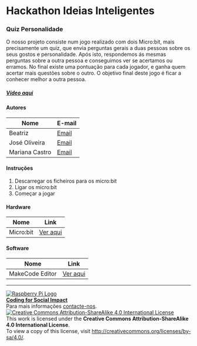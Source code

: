 # Hackathon Ideias Inteligentes
### Quiz Personalidade

   O nosso projeto consiste num jogo realizado com dois Micro:bit, mais precisamente um quiz, que envia perguntas gerais a duas pessoas sobre os seus gostos e personalidade. Após isto, respondemos ás mesmas perguntas sobre a outra pessoa e conseguimos ver se acertamos ou erramos. No final existe uma pontuação para cada jogador, e ganha quem acertar mais questões sobre o outro. O objetivo final deste jogo é ficar a conhecer melhor a outra pessoa. 
  
##### [Vídeo aqui](Demo/video.mp4?raw=true)  
  
#### Autores  
|Nome  |E-mail  |  
|---|---|    
|Beatriz  |[Email](mailto:biacarneiro2003@hotmail.com)  |  
|José Oliveira  |[Email](mailto:email2@gmail.com)  |  
|Mariana Castro  |[Email](mailto:marianamoreiracastro2003@gmail.com)  |  

 

#### Instruções

1. Descarregar os ficheiros para os micro:bit
2. Ligar os micro:bit
3. Começar a jogar

#### Hardware  

|Nome  |Link  |  
|---|---|    
|Micro:bit |[Ver aqui](https://microbit.org/)  |  

#### Software  

|Nome  |Link  |  
|---|---|    
|MakeCode Editor  |[Ver aqui](https://www.microsoft.com/en-us/makecode)  |  


***  
[![Raspberry Pi Logo](https://upload.wikimedia.org/wikipedia/en/thumb/c/cb/Raspberry_Pi_Logo.svg/50px-Raspberry_Pi_Logo.svg.png)](http://raspberrypi.org)   
[**Coding for Social Impact**](http://codingforsocialimpact.fe.up.pt)  
Para mais informações [contacte-nos](mailto:hello@codingforsocialimpact.org).  
[![Creative Commons Attribution-ShareAlike 4.0 International License](https://licensebuttons.net/l/by-sa/4.0/88x31.png)](http://creativecommons.org/licenses/by-sa/4.0/)  
This work is licensed under the **Creative Commons Attribution-ShareAlike 4.0 International License**.  
To view a copy of this license, visit http://creativecommons.org/licenses/by-sa/4.0/.  
